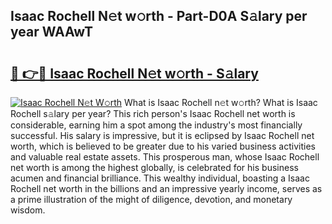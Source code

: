 ## Isaac Rochell N𝚎t w𝚘rth - Part-D0A S𝚊lary per year WAAwT

# <h2><a href="http://gc2hh9.nevu.top/?p=Isaac+Rochell">🔗 👉🔴 Isaac Rochell N𝚎t w𝚘rth - S𝚊lary</a></h2>

[![Isaac Rochell N𝚎t W𝚘rth](https://i.imgur.com/Oavwk0R.jpeg)](http://gc2hh9.nevu.top/?p=Isaac+Rochell)
What is Isaac Rochell n𝚎t w𝚘rth? What is Isaac Rochell s𝚊lary per year?
This rich person's Isaac Rochell net worth is considerable, earning him a spot among the industry's most financially successful. His salary is impressive, but it is eclipsed by Isaac Rochell net worth, which is believed to be greater due to his varied business activities and valuable real estate assets. This prosperous man, whose Isaac Rochell net worth is among the highest globally, is celebrated for his business acumen and financial brilliance. This wealthy individual, boasting a Isaac Rochell net worth in the billions and an impressive yearly income, serves as a prime illustration of the might of diligence, devotion, and monetary wisdom.
